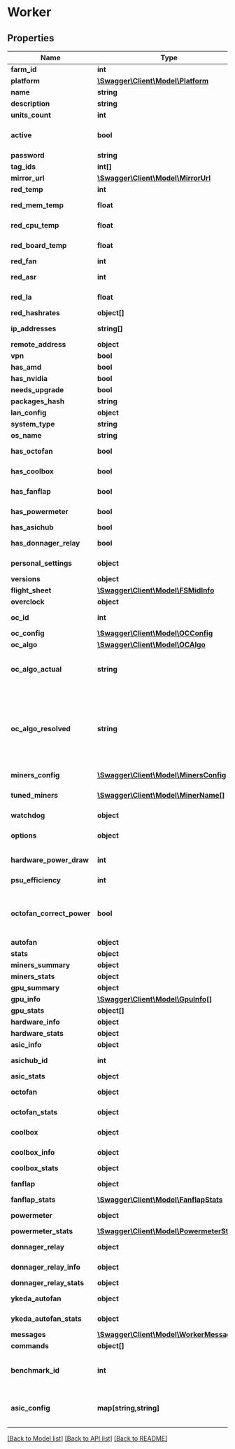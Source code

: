 # Worker

## Properties
Name | Type | Description | Notes
------------ | ------------- | ------------- | -------------
**farm_id** | **int** |  | [optional] 
**platform** | [**\Swagger\Client\Model\Platform**](Platform.md) |  | [optional] 
**name** | **string** | Display name | [optional] 
**description** | **string** |  | [optional] 
**units_count** | **int** |  | [optional] 
**active** | **bool** |  | [optional] [default to true]
**password** | **string** |  | [optional] 
**tag_ids** | **int[]** |  | [optional] 
**mirror_url** | [**\Swagger\Client\Model\MirrorUrl**](MirrorUrl.md) |  | [optional] 
**red_temp** | **int** | Red Temperature, °C | [optional] 
**red_mem_temp** | **float** | Red memory temperature (for rigs), °C | [optional] 
**red_cpu_temp** | **float** | Red CPU temperature (for rigs), °C | [optional] 
**red_board_temp** | **float** | Red Board Temperature (for ASICs), °C | [optional] 
**red_fan** | **int** | Red Fan speed, % | [optional] 
**red_asr** | **int** | Red Accepted Shares Ratio, % | [optional] 
**red_la** | **float** | Red Load Average per one CPU core | [optional] 
**red_hashrates** | **object[]** | Red hashrates per algo | [optional] 
**ip_addresses** | **string[]** | List of assigned ip addresses | [optional] 
**remote_address** | **object** | Remote address info | [optional] 
**vpn** | **bool** | VPN is configured | [optional] 
**has_amd** | **bool** | Worker has AMD GPUs | [optional] 
**has_nvidia** | **bool** | Worker has Nvidia GPUs | [optional] 
**needs_upgrade** | **bool** | New OS version is available | [optional] 
**packages_hash** | **string** | packages_hash | [optional] 
**lan_config** | **object** | LAN configuration | [optional] 
**system_type** | **string** | Hive OS system type | [optional] 
**os_name** | **string** |  | [optional] 
**has_octofan** | **bool** | Worker has Octominer fan controller | [optional] 
**has_coolbox** | **bool** | Worker has Coolbox fan controller | [optional] 
**has_fanflap** | **bool** | Worker has FanFlap controller | [optional] 
**has_powermeter** | **bool** | Worker has Powermeter controller | [optional] 
**has_asichub** | **bool** | Worker is an ASIC Hub | [optional] 
**has_donnager_relay** | **bool** | Worker is a Donnager Relay controller | [optional] 
**personal_settings** | **object** | Personal settings for current user | [optional] 
**versions** | **object** |  | [optional] 
**flight_sheet** | [**\Swagger\Client\Model\FSMidInfo**](FSMidInfo.md) |  | [optional] 
**overclock** | **object** | Actually applied overclock | [optional] 
**oc_id** | **int** | ID of recently applied Overclocking profile | [optional] 
**oc_config** | [**\Swagger\Client\Model\OCConfig**](OCConfig.md) |  | [optional] 
**oc_algo** | [**\Swagger\Client\Model\OCAlgo**](OCAlgo.md) |  | [optional] 
**oc_algo_actual** | **string** | Actual algorithm name for which overclock is applied. It is either manually defined or automatically resolved. | [optional] 
**oc_algo_resolved** | **string** | Resolved overclock algorithm name based on applied flight sheet and tuning. This property just indicates which overclock should be applied. See \&quot;oc_algo_actual\&quot; for which is actually applied. | [optional] 
**miners_config** | [**\Swagger\Client\Model\MinersConfig**](MinersConfig.md) |  | [optional] 
**tuned_miners** | [**\Swagger\Client\Model\MinerName[]**](MinerName.md) | List of miner names from active flight sheet that are tuned in this worker. | [optional] 
**watchdog** | **object** | Watchdog system | [optional] 
**options** | **object** | Worker options. This object will be merged with existing one on update. | [optional] 
**hardware_power_draw** | **int** | Power consumption of worker&#39;s hardware, watts | [optional] 
**psu_efficiency** | **int** | Efficiency of power supply unit, % | [optional] 
**octofan_correct_power** | **bool** | Apply power correction settings to power consumption value from Octominer fan controller. Default is false. | [optional] 
**autofan** | **object** | Autofan configuration | [optional] 
**stats** | **object** | Worker stats | [optional] 
**miners_summary** | **object** |  | [optional] 
**miners_stats** | **object** |  | [optional] 
**gpu_summary** | **object** | GPU summary stats | [optional] 
**gpu_info** | [**\Swagger\Client\Model\GpuInfo[]**](GpuInfo.md) | GPU information | [optional] 
**gpu_stats** | **object[]** | GPU stats | [optional] 
**hardware_info** | **object** | Hardware information | [optional] 
**hardware_stats** | **object** | Hardware stats | [optional] 
**asic_info** | **object** | ASIC information | [optional] 
**asichub_id** | **int** | ID of AsicHUB which manages this ASIC | [optional] 
**asic_stats** | **object** | ASIC stats | [optional] 
**octofan** | **object** | Configuration for Octominer fan controller | [optional] 
**octofan_stats** | **object** | Octominer&#39;s fan controller stats | [optional] 
**coolbox** | **object** | Configuration for Coolbox fan controller | [optional] 
**coolbox_info** | **object** | Information about installed Ykeda Autofan controller | [optional] 
**coolbox_stats** | **object** | Coolbox fan controller stats | [optional] 
**fanflap** | **object** | Configuration for FanFlap controller | [optional] 
**fanflap_stats** | [**\Swagger\Client\Model\FanflapStats**](FanflapStats.md) |  | [optional] 
**powermeter** | **object** | Configuration for Powermeter controller | [optional] 
**powermeter_stats** | [**\Swagger\Client\Model\PowermeterStats**](PowermeterStats.md) |  | [optional] 
**donnager_relay** | **object** | Donnager Relay configuration | [optional] 
**donnager_relay_info** | **object** | Donnager Relay information | [optional] 
**donnager_relay_stats** | **object** | Donnager Relay stats | [optional] 
**ykeda_autofan** | **object** | Configuration for Ykeda Autofan controller | [optional] 
**ykeda_autofan_stats** | **object** | Ykeda Autofan controller stats | [optional] 
**messages** | [**\Swagger\Client\Model\WorkerMessage[]**](WorkerMessage.md) | Worker messages | [optional] 
**commands** | **object[]** | Worker queue commands | [optional] 
**benchmark_id** | **int** | ID of currently running benchmark. This field is present until the benchmark is finished. | [optional] 
**asic_config** | **map[string,string]** | Settings for ASICs with Hive firmware, depends on model and firmware version | [optional] 

[[Back to Model list]](../README.md#documentation-for-models) [[Back to API list]](../README.md#documentation-for-api-endpoints) [[Back to README]](../README.md)


